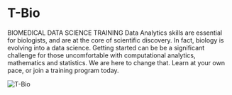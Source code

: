 # T-Bio
BIOMEDICAL DATA SCIENCE TRAINING
Data Analytics skills are essential for biologists, and are at the
core of scientific discovery. In fact, biology is evolving into a
data science. Getting started can be be a significant
challenge for those uncomfortable with computational
analytics, mathematics and statistics. We are here to change
that. Learn at your own pace, or join a training program
today.

![T-Bio](https://edu.t-bio.info/)
